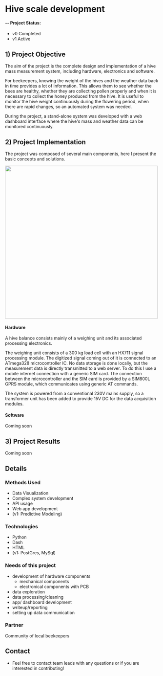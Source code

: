 # Hive scale development

#### -- Project Status: 
- v0 Completed
- v1 Active

## 1) Project Objective

The aim of the project is the complete design and implementation of a hive mass measurement system, including hardware, electronics and software.

For beekeepers, knowing the weight of the hives and the weather data back in time provides a lot of information. This allows them to see whether the bees are healthy, whether they are collecting pollen properly and when it is necessary to collect the honey produced from the hive. It is useful to monitor the hive weight continuously during the flowering period, when there are rapid changes, so an automated system was needed.

During the project, a stand-alone system was developed with a web dashboard interface where the hive's mass and weather data can be monitored continuously.

## 2) Project Implementation

The project was composed of several main components, here I present the basic concepts and solutions.


<img src="https://github.com/rolandnagy-ds/hive-scale/assets/81804897/533516cd-534a-433c-a877-13c8401a4451" align="center" width="500">

#### Hardware

A hive balance consists mainly of a weighing unit and its associated processing electronics. 

The weighing unit consists of a 300 kg load cell with an HX711 signal processing module. The digitized signal coming out of it is connected to an ATmega328 microcontroller IC. No data storage is done locally, but the measurement data is directly transmitted to a web server. To do this I use a mobile internet connection with a generic SIM card. The connection between the microcontroller and the SIM card is provided by a SIM800L GPRS module, which communicates using generic AT commands.

The system is powered from a conventional 230V mains supply, so a transformer unit has been added to provide 15V DC for the data acquisition modules.


#### Software

Coming soon


## 3) Project Results

Coming soon

## Details

### Methods Used
* Data Visualization
* Complex system development
* API usage
* Web app development
* (v1: Predictive Modeling)

### Technologies
* Python
* Dash
* HTML
* (v1: PostGres, MySql)

### Needs of this project

- development of hardware components
  - mechanical components
  - electronical components with PCB
- data exploration
- data processing/cleaning
- app/ dashboard development
- writeup/reporting
- setting up data communication

### Partner

Community of local beekeepers

## Contact
* Feel free to contact team leads with any questions or if you are interested in contributing!
